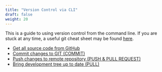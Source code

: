 ```yaml
---
title: "Version Control via CLI"
draft: false
weight: 20
---
```


This is a guide to using version control from the command line. If you are stuck at any time, a useful git cheat sheet may be found [here](https://www.atlassian.com/git/tutorials/atlassian-git-cheatsheet).

* [Get all source code from GitHub](/contribute/cli/getsource)
* [Commit changes to GIT (COMMIT)](/contribute/cli/commit)
* [Push changes to remote repository (PUSH & PULL REQUEST)](/contribute/cli/pushandpullrequest)
* [Bring development tree up to date (PULL)](/contribute/cli/bringuptodate)